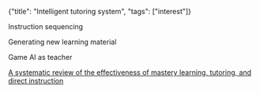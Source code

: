 {"title": "Intelligent tutoring system", "tags": ["interest"]}

Instruction sequencing

Generating new learning material

Game AI as teacher

[A systematic review of the effectiveness of mastery learning, tutoring, and direct instruction](https://nintil.com/bloom-sigma)

